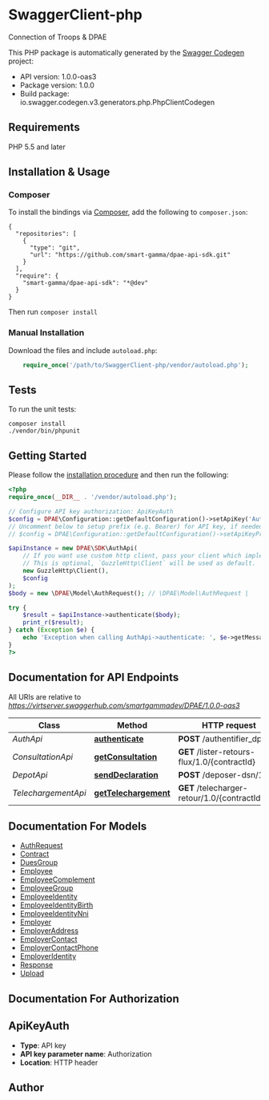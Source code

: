 # SwaggerClient-php
Connection of Troops & DPAE

This PHP package is automatically generated by the [Swagger Codegen](https://github.com/swagger-api/swagger-codegen) project:

- API version: 1.0.0-oas3
- Package version: 1.0.0
- Build package: io.swagger.codegen.v3.generators.php.PhpClientCodegen

## Requirements

PHP 5.5 and later

## Installation & Usage
### Composer

To install the bindings via [Composer](http://getcomposer.org/), add the following to `composer.json`:

```
{
  "repositories": [
    {
      "type": "git",
      "url": "https://github.com/smart-gamma/dpae-api-sdk.git"
    }
  ],
  "require": {
    "smart-gamma/dpae-api-sdk": "*@dev"
  }
}
```

Then run `composer install`

### Manual Installation

Download the files and include `autoload.php`:

```php
    require_once('/path/to/SwaggerClient-php/vendor/autoload.php');
```

## Tests

To run the unit tests:

```
composer install
./vendor/bin/phpunit
```

## Getting Started

Please follow the [installation procedure](#installation--usage) and then run the following:

```php
<?php
require_once(__DIR__ . '/vendor/autoload.php');

// Configure API key authorization: ApiKeyAuth
$config = DPAE\Configuration::getDefaultConfiguration()->setApiKey('Authorization', 'YOUR_API_KEY');
// Uncomment below to setup prefix (e.g. Bearer) for API key, if needed
// $config = DPAE\Configuration::getDefaultConfiguration()->setApiKeyPrefix('Authorization', 'Bearer');

$apiInstance = new DPAE\SDK\AuthApi(
    // If you want use custom http client, pass your client which implements `GuzzleHttp\ClientInterface`.
    // This is optional, `GuzzleHttp\Client` will be used as default.
    new GuzzleHttp\Client(),
    $config
);
$body = new \DPAE\Model\AuthRequest(); // \DPAE\Model\AuthRequest | 

try {
    $result = $apiInstance->authenticate($body);
    print_r($result);
} catch (Exception $e) {
    echo 'Exception when calling AuthApi->authenticate: ', $e->getMessage(), PHP_EOL;
}
?>
```

## Documentation for API Endpoints

All URIs are relative to *https://virtserver.swaggerhub.com/smartgammadev/DPAE/1.0.0-oas3*

Class | Method | HTTP request | Description
------------ | ------------- | ------------- | -------------
*AuthApi* | [**authenticate**](docs/Api/AuthApi.md#authenticate) | **POST** /authentifier_dpae | 
*ConsultationApi* | [**getConsultation**](docs/Api/ConsultationApi.md#getconsultation) | **GET** /lister-retours-flux/1.0/{contractId} | 
*DepotApi* | [**sendDeclaration**](docs/Api/DepotApi.md#senddeclaration) | **POST** /deposer-dsn/1.0/ | 
*TelechargementApi* | [**getTelechargement**](docs/Api/TelechargementApi.md#gettelechargement) | **GET** /telecharger-retour/1.0/{contractId}/{id} | 

## Documentation For Models

 - [AuthRequest](docs/Model/AuthRequest.md)
 - [Contract](docs/Model/Contract.md)
 - [DuesGroup](docs/Model/DuesGroup.md)
 - [Employee](docs/Model/Employee.md)
 - [EmployeeComplement](docs/Model/EmployeeComplement.md)
 - [EmployeeGroup](docs/Model/EmployeeGroup.md)
 - [EmployeeIdentity](docs/Model/EmployeeIdentity.md)
 - [EmployeeIdentityBirth](docs/Model/EmployeeIdentityBirth.md)
 - [EmployeeIdentityNni](docs/Model/EmployeeIdentityNni.md)
 - [Employer](docs/Model/Employer.md)
 - [EmployerAddress](docs/Model/EmployerAddress.md)
 - [EmployerContact](docs/Model/EmployerContact.md)
 - [EmployerContactPhone](docs/Model/EmployerContactPhone.md)
 - [EmployerIdentity](docs/Model/EmployerIdentity.md)
 - [Response](docs/Model/Response.md)
 - [Upload](docs/Model/Upload.md)

## Documentation For Authorization


## ApiKeyAuth

- **Type**: API key
- **API key parameter name**: Authorization
- **Location**: HTTP header


## Author



